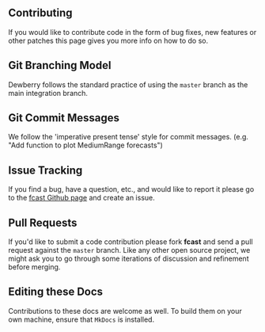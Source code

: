 Contributing
----------

If you would like to contribute code in the form of bug fixes, new
features or other patches this page gives you more info on how to do so.

Git Branching Model
-------------------

Dewberry follows the standard practice of using the
``master`` branch as the main integration branch.

Git Commit Messages
-------------------

We follow the 'imperative present tense' style for commit messages.
(e.g. "Add function to plot MediumRange forecasts")

Issue Tracking
--------------

If you find a bug, have a question, etc., and would like to report it please go to the [fcast Github page](https://github.com/Dewberry/fcast) and create
an issue.

Pull Requests
-------------

If you'd like to submit a code contribution please fork __fcast__ and
send a pull request against the `master` branch. Like any other open
source project, we might ask you to go through some iterations of
discussion and refinement before merging.

Editing these Docs
------------------

Contributions to these docs are welcome as well. To build them on your own
machine, ensure that `MkDocs` is installed.